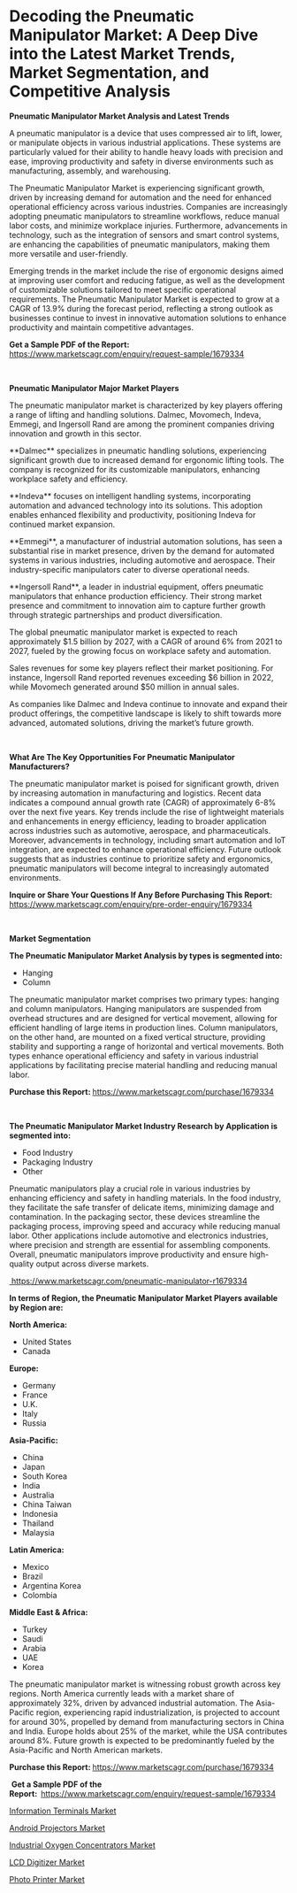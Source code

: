 <p><h1>Decoding the Pneumatic Manipulator Market: A Deep Dive into the Latest Market Trends, Market Segmentation, and Competitive Analysis</h1></p><p><strong>Pneumatic Manipulator Market Analysis and Latest Trends</strong></p>
<p><p>A pneumatic manipulator is a device that uses compressed air to lift, lower, or manipulate objects in various industrial applications. These systems are particularly valued for their ability to handle heavy loads with precision and ease, improving productivity and safety in diverse environments such as manufacturing, assembly, and warehousing.</p><p>The Pneumatic Manipulator Market is experiencing significant growth, driven by increasing demand for automation and the need for enhanced operational efficiency across various industries. Companies are increasingly adopting pneumatic manipulators to streamline workflows, reduce manual labor costs, and minimize workplace injuries. Furthermore, advancements in technology, such as the integration of sensors and smart control systems, are enhancing the capabilities of pneumatic manipulators, making them more versatile and user-friendly.</p><p>Emerging trends in the market include the rise of ergonomic designs aimed at improving user comfort and reducing fatigue, as well as the development of customizable solutions tailored to meet specific operational requirements. The Pneumatic Manipulator Market is expected to grow at a CAGR of 13.9% during the forecast period, reflecting a strong outlook as businesses continue to invest in innovative automation solutions to enhance productivity and maintain competitive advantages.</p></p>
<p><strong>Get a Sample PDF of the Report:&nbsp;</strong> <a href="https://www.marketscagr.com/enquiry/request-sample/1679334?utm_campaign=2115&utm_medium=2&utm_source=Github&utm_content=ia&utm_term=10042025&utm_id=pneumatic-manipulator">https://www.marketscagr.com/enquiry/request-sample/1679334</a></p>
<p>&nbsp;</p>
<p><strong>Pneumatic Manipulator Major Market Players</strong></p>
<p><p>The pneumatic manipulator market is characterized by key players offering a range of lifting and handling solutions. Dalmec, Movomech, Indeva, Emmegi, and Ingersoll Rand are among the prominent companies driving innovation and growth in this sector.</p><p>**Dalmec** specializes in pneumatic handling solutions, experiencing significant growth due to increased demand for ergonomic lifting tools. The company is recognized for its customizable manipulators, enhancing workplace safety and efficiency. </p><p>**Indeva** focuses on intelligent handling systems, incorporating automation and advanced technology into its solutions. This adoption enables enhanced flexibility and productivity, positioning Indeva for continued market expansion.</p><p>**Emmegi**, a manufacturer of industrial automation solutions, has seen a substantial rise in market presence, driven by the demand for automated systems in various industries, including automotive and aerospace. Their industry-specific manipulators cater to diverse operational needs.</p><p>**Ingersoll Rand**, a leader in industrial equipment, offers pneumatic manipulators that enhance production efficiency. Their strong market presence and commitment to innovation aim to capture further growth through strategic partnerships and product diversification.</p><p>The global pneumatic manipulator market is expected to reach approximately $1.5 billion by 2027, with a CAGR of around 6% from 2021 to 2027, fueled by the growing focus on workplace safety and automation.</p><p>Sales revenues for some key players reflect their market positioning. For instance, Ingersoll Rand reported revenues exceeding $6 billion in 2022, while Movomech generated around $50 million in annual sales. </p><p>As companies like Dalmec and Indeva continue to innovate and expand their product offerings, the competitive landscape is likely to shift towards more advanced, automated solutions, driving the market’s future growth.</p></p>
<p>&nbsp;</p>
<p><strong>What Are The Key Opportunities For Pneumatic Manipulator Manufacturers?</strong></p>
<p><p>The pneumatic manipulator market is poised for significant growth, driven by increasing automation in manufacturing and logistics. Recent data indicates a compound annual growth rate (CAGR) of approximately 6-8% over the next five years. Key trends include the rise of lightweight materials and enhancements in energy efficiency, leading to broader application across industries such as automotive, aerospace, and pharmaceuticals. Moreover, advancements in technology, including smart automation and IoT integration, are expected to enhance operational efficiency. Future outlook suggests that as industries continue to prioritize safety and ergonomics, pneumatic manipulators will become integral to increasingly automated environments.</p></p>
<p><strong>Inquire or Share Your Questions If Any Before Purchasing This Report:</strong> <a href="https://www.marketscagr.com/enquiry/pre-order-enquiry/1679334?utm_campaign=2115&utm_medium=2&utm_source=Github&utm_content=ia&utm_term=10042025&utm_id=pneumatic-manipulator">https://www.marketscagr.com/enquiry/pre-order-enquiry/1679334</a></p>
<p>&nbsp;</p>
<p><strong>Market Segmentation</strong></p>
<p><strong>The Pneumatic Manipulator Market Analysis by types is segmented into:</strong></p>
<p><ul><li>Hanging</li><li>Column</li></ul></p>
<p><p>The pneumatic manipulator market comprises two primary types: hanging and column manipulators. Hanging manipulators are suspended from overhead structures and are designed for vertical movement, allowing for efficient handling of large items in production lines. Column manipulators, on the other hand, are mounted on a fixed vertical structure, providing stability and supporting a range of horizontal and vertical movements. Both types enhance operational efficiency and safety in various industrial applications by facilitating precise material handling and reducing manual labor.</p></p>
<p><strong>Purchase this Report:&nbsp;</strong><a href="https://www.marketscagr.com/purchase/1679334?utm_campaign=2115&utm_medium=2&utm_source=Github&utm_content=ia&utm_term=10042025&utm_id=pneumatic-manipulator">https://www.marketscagr.com/purchase/1679334</a></p>
<p>&nbsp;</p>
<p><strong>The Pneumatic Manipulator Market Industry Research by Application is segmented into:</strong></p>
<p><ul><li>Food Industry</li><li>Packaging Industry</li><li>Other</li></ul></p>
<p><p>Pneumatic manipulators play a crucial role in various industries by enhancing efficiency and safety in handling materials. In the food industry, they facilitate the safe transfer of delicate items, minimizing damage and contamination. In the packaging sector, these devices streamline the packaging process, improving speed and accuracy while reducing manual labor. Other applications include automotive and electronics industries, where precision and strength are essential for assembling components. Overall, pneumatic manipulators improve productivity and ensure high-quality output across diverse markets.</p></p>
<p><a href="https://www.marketscagr.com/pneumatic-manipulator-r1679334?utm_campaign=2115&utm_medium=2&utm_source=Github&utm_content=ia&utm_term=10042025&utm_id=pneumatic-manipulator">&nbsp;https://www.marketscagr.com/pneumatic-manipulator-r1679334</a></p>
<p><strong>In terms of Region, the Pneumatic Manipulator Market Players available by Region are:</strong></p>
<p>
    <p> <strong> North America: </strong>
        <ul>
            <li>United States</li>
            <li>Canada</li>
        </ul>
        </p> 
    <p> <strong> Europe: </strong>
        <ul>
            <li>Germany</li>
            <li>France</li>
            <li>U.K.</li>
            <li>Italy</li>
            <li>Russia</li>
        </ul>
        </p> 
    <p> <strong> Asia-Pacific: </strong>
        <ul>
            <li>China</li>
            <li>Japan</li>
            <li>South Korea</li>
            <li>India</li>
            <li>Australia</li>
            <li>China Taiwan</li>
            <li>Indonesia</li>
            <li>Thailand</li>
            <li>Malaysia</li>
        </ul>
        </p> 
    <p> <strong> Latin America: </strong>
        <ul>
            <li>Mexico</li>
            <li>Brazil</li>
            <li>Argentina Korea</li>
            <li>Colombia</li>
        </ul>
        </p> 
    <p> <strong> Middle East & Africa: </strong>
        <ul>
            <li>Turkey</li>
            <li>Saudi</li>
            <li>Arabia</li>
            <li>UAE</li>
            <li>Korea</li>
        </ul>
    </p>
    </p>
<p><p>The pneumatic manipulator market is witnessing robust growth across key regions. North America currently leads with a market share of approximately 32%, driven by advanced industrial automation. The Asia-Pacific region, experiencing rapid industrialization, is projected to account for around 30%, propelled by demand from manufacturing sectors in China and India. Europe holds about 25% of the market, while the USA contributes around 8%. Future growth is expected to be predominantly fueled by the Asia-Pacific and North American markets.</p></p>
<p><strong>Purchase this Report: </strong><a href="https://www.marketscagr.com/purchase/1679334?utm_campaign=2115&utm_medium=2&utm_source=Github&utm_content=ia&utm_term=10042025&utm_id=pneumatic-manipulator">https://www.marketscagr.com/purchase/1679334</a></p>
<p>&nbsp;<strong>Get a Sample PDF of the Report:&nbsp;&nbsp;</strong><a href="https://www.marketscagr.com/enquiry/request-sample/1679334?utm_campaign=2115&utm_medium=2&utm_source=Github&utm_content=ia&utm_term=10042025&utm_id=pneumatic-manipulator">https://www.marketscagr.com/enquiry/request-sample/1679334</a></p>
<p><strong></strong></p>
<p><p><a href="https://github.com/bawksmaedamu/Market-Research-Report-List-1/blob/main/information-terminals-market.md?utm_campaign=2115&utm_medium=2&utm_source=Github&utm_content=ia&utm_term=10042025&utm_id=pneumatic-manipulator">Information Terminals Market</a></p><p><a href="https://github.com/agemakisel4b/Market-Research-Report-List-1/blob/main/android-projectors-market.md?utm_campaign=2115&utm_medium=2&utm_source=Github&utm_content=ia&utm_term=10042025&utm_id=pneumatic-manipulator">Android Projectors Market</a></p><p><a href="https://github.com/piskofraisel/Market-Research-Report-List-1/blob/main/industrial-oxygen-concentrators-market.md?utm_campaign=2115&utm_medium=2&utm_source=Github&utm_content=ia&utm_term=10042025&utm_id=pneumatic-manipulator">Industrial Oxygen Concentrators Market</a></p><p><a href="https://github.com/fettycahow90/Market-Research-Report-List-1/blob/main/lcd-digitizer-market.md?utm_campaign=2115&utm_medium=2&utm_source=Github&utm_content=ia&utm_term=10042025&utm_id=pneumatic-manipulator">LCD Digitizer Market</a></p><p><a href="https://github.com/grimssummouc/Market-Research-Report-List-1/blob/main/photo-printer-market.md?utm_campaign=2115&utm_medium=2&utm_source=Github&utm_content=ia&utm_term=10042025&utm_id=pneumatic-manipulator">Photo Printer Market</a></p></p>